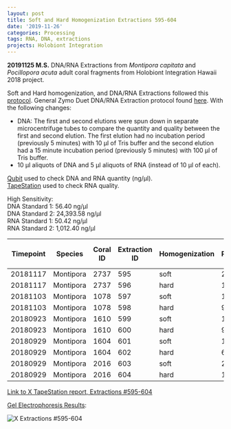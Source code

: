 ```yaml
---
layout: post
title: Soft and Hard Homogenization Extractions 595-604
date: '2019-11-26'
categories: Processing
tags: RNA, DNA, extractions
projects: Holobiont Integration
---
```


**20191125 M.S.**
DNA/RNA Extractions from *Montipora capitata* and *Pocillopora acuta* adult coral fragments from Holobiont Integration Hawaii 2018 project.  

Soft and Hard homogenization, and DNA/RNA Extractions followed this [protocol](https://github.com/emmastrand/EmmaStrand_Notebook/blob/master/_posts/2019-06-05-Soft-and-Hard-Homogenization-Protocol.md). General Zymo Duet DNA/RNA Extraction protocol found [here](https://github.com/emmastrand/EmmaStrand_Notebook/blob/master/_posts/2019-05-31-Zymo-Duet-RNA-DNA-Extraction-Protocol.md). With the following changes:  
- DNA: The first and second elutions were spun down in separate microcentrifuge tubes to compare the quantity and quality between the first and second elution. The first elution had no incubation period (previously 5 minutes) with 10 μl of Tris buffer and the second elution had a 15 minute incubation period (previously 5 minutes) with 100 μl of Tris buffer.  
- 10 μl aliquots of DNA and 5 μl aliquots of RNA (instead of 10 μl of each).  


[Qubit](https://github.com/emmastrand/EmmaStrand_Notebook/blob/master/_posts/2019-05-31-Qubit-Protocol.md) used to check DNA and RNA quantity (ng/μl).  
[TapeStation](https://github.com/emmastrand/EmmaStrand_Notebook/blob/master/_posts/2019-05-31-TapeStation-Protocol.md) used to check RNA quality.

High Sensitivity:  
DNA Standard 1:  56.40 ng/μl  
DNA Standard 2:  24,393.58 ng/μl  
RNA Standard 1:  50.42 ng/μl  
RNA Standard 2:  1,012.40 ng/μl

| Timepoint | Species   | Coral ID | Extraction ID | Homogenization | DNA Reading 1 | DNA Reading 2 | Average DNA ng/μl | RNA Reading 1 | RNA Reading 2 | Average RNA ng/μl | RIN |
|-----------|-----------|----------|---------------|----------------|---------------|---------------|-------------------|---------------|---------------|-------------------|-----|
| 20181117  | Montipora | 2737     | 595           | soft           | 22.2          | 22            | 22.1              | 19.5          | 19.5          | 19.5              | 8.9 |
| 20181117  | Montipora | 2737     | 596           | hard           | 12.1          | 12            | 12.05             | 11.6          | 11.6          | 11.6              | NA  |
| 20181103  | Montipora | 1078     | 597           | soft           | 15.7          | 15.6          | 15.65             | 9.84          | 9.76          | 9.8               | 8.4 |
| 20181103  | Montipora | 1078     | 598           | hard           | 9.48          | 9.44          | 9.46              | 5.36          | 5.42          | 5.39              | NA  |
| 20180923  | Montipora | 1610     | 599           | soft           | 12.6          | 12.6          | 12.6              | 11.3          | 11.5          | 11.4              | 8.8 |
| 20180923  | Montipora | 1610     | 600           | hard           | 9.32          | 9.3           | 9.31              | 6.86          | 6.8           | 6.83              | NA  |
| 20180929  | Montipora | 1604     | 601           | soft           | 11.6          | 11.6          | 11.6              | 10.6          | 10.6          | 10.6              | 8.5 |
| 20180929  | Montipora | 1604     | 602           | hard           | 6.64          | 6.62          | 6.63              | 5.94          | 5.86          | 5.9               | NA  |
| 20180929  | Montipora | 2016     | 603           | soft           | 22.2          | 22.2          | 22.2              | 26.4          | 26.4          | 26.4              | 8.6 |
| 20180929  | Montipora | 2016     | 604           | hard           | 16            | 15.9          | 15.95             | 9.4           | 9.38          | 9.39              | NA  |

[Link to X TapeStation report, Extractions #595-604]()

[Gel Electrophoresis Results](https://github.com/emmastrand/EmmaStrand_Notebook/blob/master/_posts/2019-07-16-Gel-Electrophoresis-Protocol.md):

![X Extractions #595-604]()
